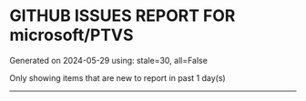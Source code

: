 
# GITHUB ISSUES REPORT FOR microsoft/PTVS


Generated on 2024-05-29 using: stale=30, all=False


Only showing items that are new to report in past 1 day(s)


---

